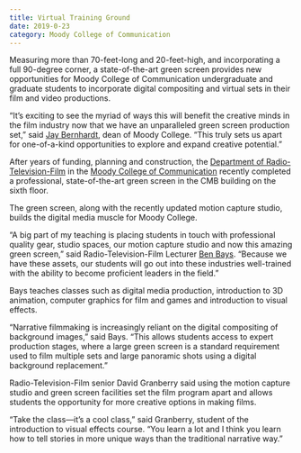 ```yaml
--- 
title: Virtual Training Ground
date: 2019-0-23
category: Moody College of Communication
---
```


Measuring more than 70-feet-long and 20-feet-high, and incorporating a full 90-degree corner, a state-of-the-art green screen provides new opportunities for Moody College of Communication undergraduate and graduate students to incorporate digital compositing and virtual sets in their film and video productions.

“It’s exciting to see the myriad of ways this will benefit the creative minds in the film industry now that we have an unparalleled green screen production set,” said [Jay Bernhardt](https://commstudies.utexas.edu/faculty/jay-m-bernhardt), dean of Moody College. “This truly sets us apart for one-of-a-kind opportunities to explore and expand creative potential.”

After years of funding, planning and construction, the [Department of Radio-Television-Film](https://rtf.utexas.edu/) in the [Moody College of Communication](https://moody.utexas.edu/) recently completed a professional, state-of-the-art green screen in the CMB building on the sixth floor.

The green screen, along with the recently updated motion capture studio, builds the digital media muscle for Moody College.

“A big part of my teaching is placing students in touch with professional quality gear, studio spaces, our motion capture studio and now this amazing green screen,” said Radio-Television-Film Lecturer [Ben Bays](https://rtf.utexas.edu/faculty/ben-bays). “Because we have these assets, our students will go out into these industries well-trained with the ability to become proficient leaders in the field.” 

Bays teaches classes such as digital media production, introduction to 3D animation, computer graphics for film and games and introduction to visual effects.

“Narrative filmmaking is increasingly reliant on the digital compositing of background images,” said Bays. “This allows students access to expert production stages, where a large green screen is a standard requirement used to film multiple sets and large panoramic shots using a digital background replacement.”

Radio-Television-Film senior David Granberry said using the motion capture studio and green screen facilities set the film program apart and allows students the opportunity for more creative options in making films.

“Take the class—it’s a cool class,” said Granberry, student of the introduction to visual effects course. “You learn a lot and I think you learn how to tell stories in more unique ways than the traditional narrative way.”